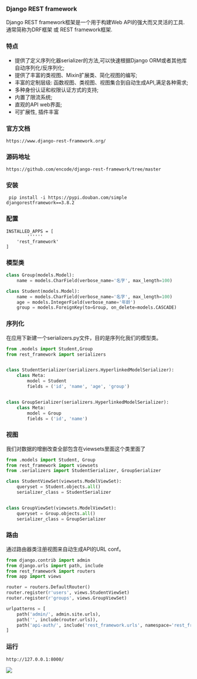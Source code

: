 ### Django REST framework

Django REST framework框架是一个用于构建Web API的强大而又灵活的工具. 通常简称为DRF框架 或 REST framework框架.

###  特点 

- 提供了定义序列化器serializer的方法,可以快速根据Django ORM或者其他库自动序列化/反序列化;
- 提供了丰富的类视图、Mixin扩展类、简化视图的编写;
- 丰富的定制层级: 函数视图、类视图、视图集合到自动生成API,满足各种需求;
- 多种身份认证和权限认证方式的支持;
- 内置了限流系统;
- 直观的API web界面;
- 可扩展性, 插件丰富

### 官方文档

```
https://www.django-rest-framework.org/
```

### 源码地址

```
https://github.com/encode/django-rest-framework/tree/master
```

### 安装

```
 pip install -i https://pypi.douban.com/simple djangorestframework==3.8.2
```

### 配置

```
INSTALLED_APPS = [
		''''''
    'rest_framework'
]
```

### 模型类

```python
class Group(models.Model):
    name = models.CharField(verbose_name='名字', max_length=100)

class Student(models.Model):
    name = models.CharField(verbose_name='名字', max_length=100)
    age = models.IntegerField(verbose_name='年龄')
    group = models.ForeignKey(to=Group, on_delete=models.CASCADE)
```



### 序列化

在应用下新建一个serializers.py文件，目的是序列化我们的模型类。

```python
from .models import Student,Group
from rest_framework import serializers


class StudentSerializer(serializers.HyperlinkedModelSerializer):
    class Meta:
        model = Student
        fields = ('id', 'name', 'age', 'group')


class GroupSerializer(serializers.HyperlinkedModelSerializer):
    class Meta:
        model = Group
        fields = ('id', 'name')
```

### 视图

我们对数据的增删改查全部包含在viewsets里面这个类里面了

```python
from .models import Student, Group
from rest_framework import viewsets
from .serializers import StudentSerializer, GroupSerializer

class StudentViewSet(viewsets.ModelViewSet):
    queryset = Student.objects.all()
    serializer_class = StudentSerializer


class GroupViewSet(viewsets.ModelViewSet):
    queryset = Group.objects.all()
    serializer_class = GroupSerializer
```

### 路由

通过路由器类注册视图来自动生成API的URL conf。

```python
from django.contrib import admin
from django.urls import path, include
from rest_framework import routers
from app import views

router = routers.DefaultRouter()
router.register(r'users', views.StudentViewSet)
router.register(r'groups', views.GroupViewSet)

urlpatterns = [
    path('admin/', admin.site.urls),
    path('', include(router.urls)),
    path('api-auth/', include('rest_framework.urls', namespace='rest_framework'))
]
```

### 运行

```
http://127.0.0.1:8000/
```

![](https://tva1.sinaimg.cn/large/006tNbRwly1gadri1140bj31lm0u0aer.jpg)